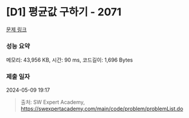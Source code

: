 # [D1] 평균값 구하기 - 2071 

[문제 링크](https://swexpertacademy.com/main/code/problem/problemDetail.do?contestProbId=AV5QRnJqA5cDFAUq) 

### 성능 요약

메모리: 43,956 KB, 시간: 90 ms, 코드길이: 1,696 Bytes

### 제출 일자

2024-05-09 19:17



> 출처: SW Expert Academy, https://swexpertacademy.com/main/code/problem/problemList.do